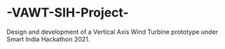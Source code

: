 # -VAWT-SIH-Project-
Design and development of a Vertical Axis Wind Turbine prototype under Smart India Hackathon 2021.

